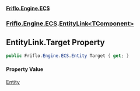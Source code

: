 #### [Friflo.Engine.ECS](index.md 'index')
### [Friflo.Engine.ECS](Friflo.Engine.ECS.md 'Friflo.Engine.ECS').[EntityLink&lt;TComponent&gt;](EntityLink_TComponent_.md 'Friflo.Engine.ECS.EntityLink<TComponent>')

## EntityLink<TComponent>.Target Property

```csharp
public Friflo.Engine.ECS.Entity Target { get; }
```

#### Property Value
[Entity](Entity.md 'Friflo.Engine.ECS.Entity')